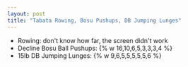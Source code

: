 ```yaml
---
layout: post
title: "Tabata Rowing, Bosu Pushups, DB Jumping Lunges"
---
```


- Rowing: don't know how far, the screen didn't work
- Decline Bosu Ball Pushups: {% w  16,10,6,5,3,3,3,4 %}
- 15lb DB Jumping Lunges: {% w 9,6,5,5,5,5,5,6 %}

